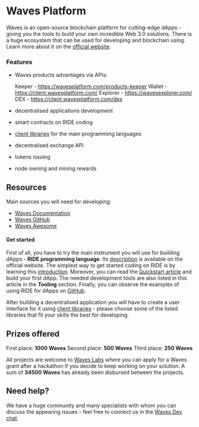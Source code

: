 # Waves Platform

Waves is an open-source blockchain platform for cutting-edge dApps - giving you the tools to build your own incredible Web 3.0 solutions. There is a huge ecosystem that can be used for developing and blockchain using. Learn more about it on the [official website](https://wavesplatform.com/).



### Features

* Waves products advantages via APIs:

  Keeper - https://wavesplatform.com/products-keeper 
  Wallet - https://client.wavesplatform.com/
  Explorer - https://wavesexplorer.com/
  DEX - https://client.wavesplatform.com/dex

* decentralised applications development

* smart contracts on RIDE coding

* [client libraries](https://docs.wavesplatform.com/en/getting-started/getting-started-for-developers.html#section-08a13db1866dad205a6e3ac4c69d02c4) for the main programming languages

* decentralised exchange API

* tokens issuing

* node owning and mining rewards



## Resources

Main sources you will need for developing:

- [Waves Documentation](https://docs.wavesplatform.com/)
- [Waves GitHub](https://github.com/wavesplatform)
- [Waves Awesome](https://github.com/msmolyakov/awesome-waves)



#### Get started

First of all, you have to try the main instrument you will use for building dApps - **RIDE programming language**. Its [description](https://wavesplatform.com/products-ride) is available on the official website. The simplest way to get started coding on RIDE is by learning this [introduction](https://github.com/KardanovIR/ride-introduction). 
Moreover, you can read the [Quickstart article](https://blog.wavesplatform.com/how-to-build-deploy-and-test-a-waves-ride-dapp-785311f58c2) and build your first dApp. The needed development tools are also listed in this article in the **Tooling** section. 
Finally, you can observe the examples of using RIDE for dApps on [GitHub](https://github.com/wavesplatform/ride-examples/tree/master/ride4dapps).

After building a decentralised application you will have to create a user interface for it using [client libraries](https://docs.wavesplatform.com/en/getting-started/getting-started-for-developers.html#section-08a13db1866dad205a6e3ac4c69d02c4) - please choose some of the listed libraries that fit your skills the best for developing.



## Prizes offered

First place: <strong>1000 Waves</strong>
Second place: <strong>500 Waves</strong>
Third place: <strong>250 Waves</strong>

All projects are welcome to [Waves Labs](https://waveslabs.com/) where you can apply for a Waves grant after a hackathon if you decide to keep working on your solution. A sum of **34500 Waves** has already been disbursed between the projects.



## Need help?

We have a huge community and many specialists with whom you can discuss the appearing issues - feel free to connect us in the [Waves Dev chat](https://t.me/waves_ride_dapps_dev).